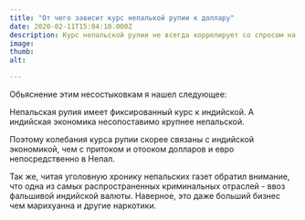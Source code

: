 ```yaml
---
title: "От чего зависит курс непалькой рупии к доллару"
date: 2020-02-11T15:04:10.000Z
description: Курс непальской рупии не всегда коррелирует со спросом на непалькую валюту. А казалось бы, для страны, где одна из ведущих отраслей экономики вьездной туризм должна быть непосредственная зависимость курса от притока долларов в разгар туристического сезона и отока долларов в низкий сезон.
image: 
thumb: 
alt: 

---
```



Обьяснение этим несостыковкам я нашел следующее:

Непальская рупия имеет фиксированный курс к индийской. А индийская экономика несопоставимо крупнее непальской.

Поэтому колебания курса рупии скорее связаны с индийской экономикой, чем с притоком и отооком долларов и евро непосредственно в Непал.

Так же, читая уголовную хронику непальских газет обратил внимание, что одна из самых распространенных криминальных отраслей - ввоз фальшивой индийской валюты. Наверное, это даже больший бизнес чем марихуанна и другие наркотики.
